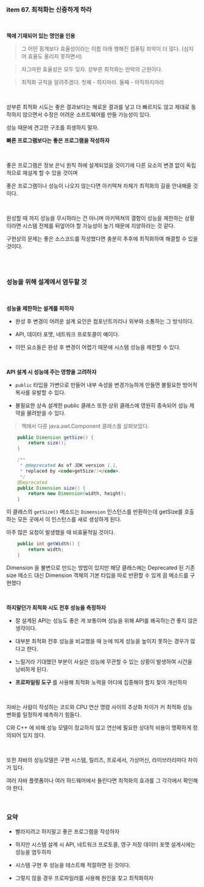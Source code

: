 


### item 67. 최적화는 신중하게 하라


<br>


**책에 기재되어 있는 명언을  인용**

> 그 어떤 핑계보다 효율성이라는 이름 아래 행해진 컴퓨팅 죄악이 더 많다. (심지어 효율도 올리지 못하면서)

> 자그마한 효율성은 모두 잊자. 섣부른 최적화는 만악의 근원이다.

> 최적화 규칙을 알려주겠다. 첫째 - 하지마라.  둘째 - 아직하지마라


<br>

섣부른 최적화 시도는 좋은 결과보다는 해로운 결과를 낳고 더 빠르지도 않고 제대로 동작하지 않으면서 수정은 어려운 소프트웨어를 만들 가능성이 있다.

성능 때문에 견고한 구조를 희생하지 말자. 

**빠른 프로그램보다는 좋은 프로그램을 작성하자**

<br>

좋은 프로그램은 정보 은닉 원칙 하에 설계되었을 것이기에 다른 요소의 변경 없이 독립적으로 재설계 할 수 있을 것이며

좋은 프로그램이나 성능이 나오지 않는다면 아키텍쳐 자체가 최적화의 길을 안내해줄 것이다.


<br>

완성할 때 까지 성능을 무시하라는 건 아니며 아키텍쳐의 결함이 성능을 제한하는 상황이라면 시스템 전체를 뒤엎어야 할 가능성이 높기 때문에 지양하라는 것 같다.

구현상의 문제는 좋은 소스코드를 작성했다면 충분히 추후에 최적화하여 해결할 수 있을 것이다.

<br>

<br>

### 성능을 위해 설계에서 염두할 것

<br>

**성능을 제한하는 설계를 피하자**

- 완성 후 변경이 어려운 설계 요인은 컴포넌트끼리나 외부와 소통하는 그 방식이다.

- API, 데이터 포맷, 네트워크 프로토콜이 예이다.

- 이런 요소들은 완성 후 변경이 어렵기 때문에 시스템 성능을 제한할 수 있다.



<br>

**API 설계 시 성능에 주는 영향을 고려하자**

- `public` 타입을 가변으로 만들어 내부 속성을 변경가능하게 만들면 불필요한 방어적 복사를 유발할 수 있다.

- 불필요한 상속 설계한 public 클래스 또한 상위 클래스에 영원히 종속되어 성능 제약을 물려받을 수 있다.


> 책에서 다룬 java.awt.Component 클래스를 살펴보았다.


```java
    public Dimension getSize() {
        return size();
    }

    /**
     * @deprecated As of JDK version 1.1,
     * replaced by <code>getSize()</code>.
     */
    @Deprecated
    public Dimension size() {
        return new Dimension(width, height);
    }
```  

이 클래스의 `getSize()` 메소드는 `Dimension` 인스턴스를 반환하는데 getSize를 호출하는 모든 곳에서 이 인스턴스를 새로 생성하게 된다.

아주 많은 요청이 발생했을 때 비효율적일 것이다.


```java
    public int getWidth() {
        return width;
    }
```

Dimension 을 불변으로 만드는 방법이 있지만 해당 클래스에는 Deprecated 된 기존 size 메소드 대신 Dimension 객체의 기본 타입을 따로 반환할 수 있게 끔 메소드를 구현했다


<br>

**하지말던가 최적화 시도 전후 성능을 측정하자**

- 잘 설계된 API는 성능도 좋은 게 보통이며 성능을 위해 API를 왜곡하는건 좋지 않은 생각이다.

- 대부분 최적화 전후 성능을 비교했을 때 눈에 띄게 성능을 높이지 못하는 경우가 많다고 한다.

- 느릴거라 기대했던 부분이 사실은 성능에 무관할 수 있는 상황이 발생하여 시간을 낭비하게 된다.

- **프로파일링 도구** 를 사용해 최적화 노력을 어디에 집중해야 할지 찾아 개선하자

<br>

자바는 사람이 작성하는 코드와 CPU 연산 명령 사이의 추상화 차이가 커 최적화 성능 변화를 일정하게 예측하기 힘들다.

C와 C++ 에 비해 성능 모델이 정교하지 않고 연산에 필요한 상대적 비용이 명확하게 정의되어 있지 않다. 


<br>

또한 자바의 성능모델은 구현 시스템, 릴리즈, 프로세서, 가상머신, 라이브러리마다 차이가 있다.

여러 자바 플랫폼이나 여러 하드웨어에서 돌린다면 최적화의 효과를 그 각각에서 확인해야 한다.


<br>

### 요약

- 빨라지려고 하지말고 좋은 프로그램을 작성하자

- 하지만 시스템 설계 시 API, 네트워크 프로토콜, 영구 저장 데이터 포맷 설계시에는 성능을 염두하자

- 시스템 구현 후 성능을 테스트해 적절하면 된 것이다.

- 그렇지 않을 경우 프로파일러를 사용해 원인을 찾고 최적화하자



